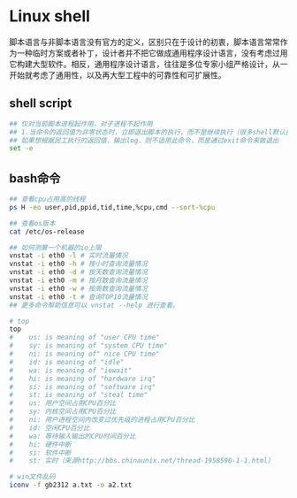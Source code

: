 # Linux shell
脚本语言与非脚本语言没有官方的定义，区别只在于设计的初衷，脚本语言常常作为一种临时方案或者补丁，设计者并不把它做成通用程序设计语言，没有考虑过用它构建大型软件。相反，通用程序设计语言，往往是多位专家小组严格设计，从一开始就考虑了通用性，以及再大型工程中的可靠性和可扩展性。

## shell script
```sh
## 仅对当前脚本进程起作用，对子进程不起作用
## 1.当命令的返回值为非零状态时，立即退出脚本的执行，而不是继续执行（很多shell默认执行）
## 如果想根据民工执行的返回值，输出log，则不适用此命令，而是通过exit命令来做退出
set -e
```

## bash命令
```sh
## 查看cpu占用高的线程
ps H -eo user,pid,ppid,tid,time,%cpu,cmd --sort-%cpu

## 查看os版本
cat /etc/os-release

## 如何测算一个机器的io上限
vnstat -i eth0 -l # 实时流量情况
vnstat -i eth0 -h # 按小时查询流量情况
vnstat -i eth0 -d # 按天数查询流量情况
vnstat -i eth0 -m # 按月数查询流量情况
vnstat -i eth0 -w # 按周数查询流量情况
vnstat -i eth0 -t # 查询TOP10流量情况
## 更多命令帮助信息可以 vnstat --help 进行查看。

# top
top
#    us: is meaning of "user CPU time"
#    sy: is meaning of "system CPU time"
#    ni: is meaning of" nice CPU time"
#    id: is meaning of "idle"
#    wa: is meaning of "iowait" 
#    hi: is meaning of "hardware irq"
#    si: is meaning of "software irq"
#    st: is meaning of "steal time"
#    us: 用户空间占用CPU百分比
#    sy: 内核空间占用CPU百分比
#    ni: 用户进程空间内改变过优先级的进程占用CPU百分比
#    id: 空闲CPU百分比
#    wa: 等待输入输出的CPU时间百分比
#    hi: 硬件中断
#    si: 软件中断 
#    st: 实时（来源http://bbs.chinaunix.net/thread-1958596-1-1.html）

# win文件乱码
iconv -f gb2312 a.txt -o a2.txt
```
